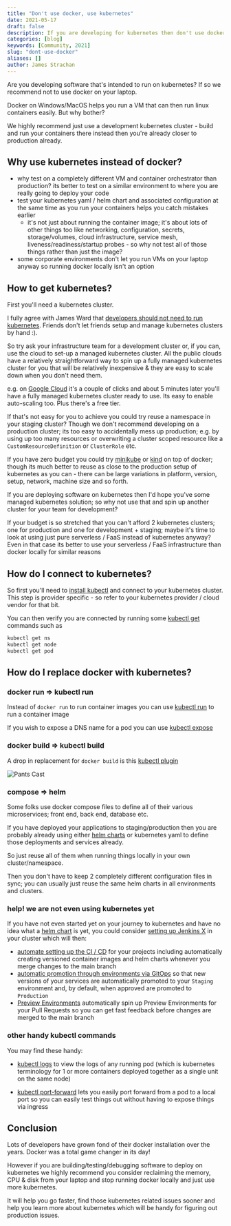 ```yaml
---
title: "Don't use docker, use kubernetes"
date: 2021-05-17
draft: false
description: If you are developing for kubernetes then don't use docker locally
categories: [blog]
keywords: [Community, 2021]
slug: "dont-use-docker"
aliases: []
author: James Strachan
---
```

 
Are you developing software that's intended to run on kubernetes? If so we recommend not to use docker on your laptop.

Docker on Windows/MacOS helps you run a VM that can then run linux containers easily. But why bother?

We highly recommend just use a development kubernetes cluster - build and run your containers there instead then you're already closer to production already. 

## Why use kubernetes instead of docker?

* why test on a completely different VM and container orchestrator than production? its better to test on a similar environment to where you are really going to deploy your code
* test your kubernetes yaml / helm chart and associated configuration at the same time as you run your containers helps you catch mistakes earlier
    * it's not just about running the container image; it's about lots of other things too like networking, configuration, secrets, storage/volumes, cloud infrastructure, service mesh, liveness/readiness/startup probes - so why not test all of those things rather than just the image?
* some corporate environments don't let you run VMs on your laptop anyway so running docker locally isn't an option

## How to get kubernetes?

First you'll need a kubernetes cluster.
 
I fully agree with James Ward that [developers should not need to run kubernetes](https://twitter.com/_JamesWard/status/1393270529474408450?s=20). Friends don't let friends setup and manage kubernetes clusters by hand :). 

So try ask your infrastructure team for a development cluster or, if you can, use the cloud to set-up a managed kubernetes cluster. All the public clouds have a relatively straightforward way to spin up a fully managed kubernetes cluster for you that will be relatively inexpensive & they are easy to scale down when you don't need them. 

e.g. on [Google Cloud](https://cloud.google.com/kubernetes-engine) it's a couple of clicks and about 5 minutes later you'll have a fully managed kubernetes cluster ready to use. Its easy to enable auto-scaling too. Plus there's a free tier. 

If that's not easy for you to achieve you could try reuse a namespace in your staging cluster? Though we don't recommend developing on a production cluster; its too easy to accidentally mess up production; e.g. by using up too many resources or overwriting a cluster scoped resource like a `CustomResourceDefinition` or `ClusterRole` etc.

If you have zero budget you could try [minikube](https://minikube.sigs.k8s.io/docs/start/) or [kind](https://kind.sigs.k8s.io/docs/user/quick-start/) on top of docker; though its much better to reuse as close to the production setup of kubernetes as you can - there can be large variations in platform, version, setup, network, machine size and so forth.

If you are deploying software on kubernetes then I'd hope you've some managed kubernetes solution; so why not use that and spin up another cluster for your team for development?

If your budget is so stretched that you can't afford 2 kubernetes clusters; one for production and one for development + staging; maybe it's time to look at using just pure serverless / FaaS instead of kubernetes anyway? Even in that case its better to use your serverless / FaaS infrastructure than docker locally for similar reasons                    
         
## How do I connect to kubernetes?

So first you'll need to [install kubectl](https://kubernetes.io/docs/tasks/tools/) and connect to your kubernetes cluster. This step is provider specific - so refer to your kubernetes provider / cloud vendor for that bit.

You can then verify you are connected by running some [kubectl get](https://kubernetes.io/docs/reference/generated/kubectl/kubectl-commands#get) commands such as

```bash 
kubectl get ns
kubectl get node
kubectl get pod
```


## How do I replace docker with kubernetes?

### docker run => kubectl run 

Instead of `docker run` to run container images you can use [kubectl run](https://kubernetes.io/docs/reference/generated/kubectl/kubectl-commands#run) to run a container image

If you wish to expose a DNS name for a pod you can use [kubectl expose](https://kubernetes.io/docs/reference/generated/kubectl/kubectl-commands#expose)

### docker build => kubectl build

A drop in replacement for `docker build` is this [kubectl plugin](https://github.com/vmware-tanzu/buildkit-cli-for-kubectl#buildkit-cli-for-kubectl)

![Pants Cast](https://raw.githubusercontent.com/vmware-tanzu/buildkit-cli-for-kubectl/main/docs/pants-cast.svg)

### compose => helm 

Some folks use docker compose files to define all of their various microservices; front end, back end, database etc.

If you have deployed your applications to staging/production then you are probably already using either [helm charts](https://helm.sh/) or kubernetes yaml to define those deployments and services already.

So just reuse all of them when running things locally in your own cluster/namespace.
                                                                                     
Then you don't have to keep 2 completely different configuration files in sync; you can usually just reuse the same helm charts in all environments and clusters.
 
### help! we are not even using kubernetes yet

If you have not even started yet on your journey to kubernetes and have no idea what a [helm chart](https://helm.sh/) is yet, you could consider [setting up Jenkins X](https://jenkins-x.io/v3/admin/) in your cluster which will then: 

* [automate setting up the CI / CD](/v3/develop/create-project/) for your projects including automatically creating versioned container images and helm charts whenever you merge changes to the main branch
* [automatic promotion through environments via GitOps](https://jenkins-x.io/v3/develop/environments/promotion/) so that new versions of your services are automatically promoted to your `Staging` environment and, by default, when approved are promoted to `Production`
* [Preview Environments](https://jenkins-x.io/v3/develop/environments/preview/) automatically spin up Preview Environments for your Pull Requests so you can get fast feedback before changes are merged to the main branch

### other handy kubectl commands

You may find these handy:

* [kubectl logs](https://kubernetes.io/docs/reference/generated/kubectl/kubectl-commands#logs) to view the logs of any running pod (which is kubernetes terminology for 1 or more containers deployed together as a single unit on the same node)

* [kubectl port-forward](https://kubernetes.io/docs/reference/generated/kubectl/kubectl-commands#port-forward) lets you easily port forward from a pod to a local port so you can easily test things out without having to expose things via ingress
                                                                                                    

## Conclusion

Lots of developers have grown fond of their docker installation over the years. Docker was a total game changer in its day!

However if you are building/testing/debugging software to deploy on kubernetes we highly recommend you consider reclaiming the memory, CPU & disk from your laptop and stop running docker locally and just use more kubernetes. 

It will help you go faster, find those kubernetes related issues sooner and help you learn more about kubernetes which will be handy for figuring out production issues. 




